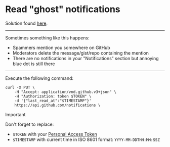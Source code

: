 # Read "ghost" notifications

Solution found [here](https://github.com/orgs/community/discussions/6874#discussioncomment-2859125).

---

Sometimes something like this happens:
* Spammers mention you somewhere on GitHub
* Moderators delete the message/gist/repo containing the mention
* There are no notifications in your "Notifications" section but annoying blue dot is still there

---

Execute the following command:
```shell
curl -X PUT \
    -H "Accept: application/vnd.github.v3+json" \
    -H "Authorization: token $TOKEN" \
    -d '{"last_read_at":"$TIMESTAMP"}'
    https://api.github.com/notifications \
```
> [!IMPORTANT]
> Don't forget to replace:
> * `$TOKEN` with your [Personal Access Token](https://github.com/settings/tokens/new)
> * `$TIMESTAMP` with current time in ISO 8601 format: `YYYY-MM-DDTHH:MM:SSZ`